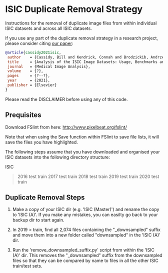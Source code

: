 # ISIC Duplicate Removal Strategy

Instructions for the removal of duplicate image files from within individual ISIC datasets and across all ISIC datasets.

If you use any part of the duplicate removal strategy in a research project, please consider citing [our paper](https://www.abcde.com):

```BibTex
@article{cassidy2021isic,
 author    = {Cassidy, Bill and Kendrick, Connah and Brodzickib, Andrzej and Jaworek-Korjakowskab, Joanna and Yap, Moi Hoon},
 title     = {Analysis of the ISIC Image Datasets: Usage, Benchmarks and Recommendations},
 journal   = {Medical Image Analysis},
 volume    = {?},
 pages     = {?--?},
 year      = {2021},
 publisher = {Elsevier}
} 
```

Please read the DISCLAIMER before using any of this code.

## Prequisites

Download FSlint from here: http://www.pixelbeat.org/fslint/

Note that when using the Save function within FSlint to save file lists, it will save the files you have highlighted.

The following steps assume that you have downloaded and organised your ISIC datasets into the following directory structure:

ISIC
 > 2016
  > test
  > train
 > 2017
  > test
  > train
 > 2018
  > test
  > train
 > 2019
  > test
  > train
 > 2020
  > test
  > train

## Duplicate Removal Steps

1. Make a copy of your ISIC dir (e.g. 'ISIC (Master)') and  rename the copy to 'ISIC (A)'. If you make any mistakes, you can easilty go back to your backup dir to start again.

2. In 2019 > train, find all 2,074 files containing the "_downsampled" suffix and move them into a new folder called "downsampled" in the 'ISIC (A)' dir.

3. Run the 'remove_downsampled_suffix.py' script from within the 'ISIC (A)' dir. This removes the "_downsampled" suffix from the downsampled files so that they can be compared by name to files in all the other ISIC train/test sets.
